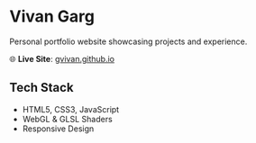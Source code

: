 # Vivan Garg

Personal portfolio website showcasing projects and experience.

🌐 **Live Site**: [gvivan.github.io](https://gvivan.github.io)

## Tech Stack
- HTML5, CSS3, JavaScript
- WebGL & GLSL Shaders
- Responsive Design


